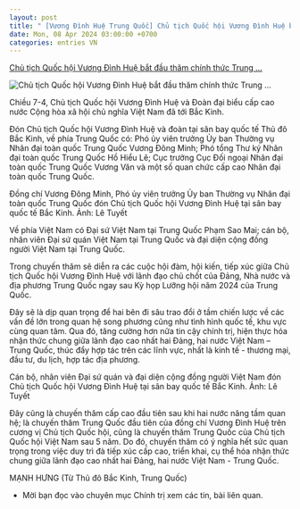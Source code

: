 ```yaml
---
layout: post
title: " [Vương Đình Huệ Trung Quốc] Chủ tịch Quốc hội Vương Đình Huệ bắt đầu thăm chính thức Trung ..."
date: Mon, 08 Apr 2024 03:00:00 +0700
categories: entries VN
---
```

[Chủ tịch Quốc hội Vương Đình Huệ bắt đầu thăm chính thức Trung ...](https://www.qdnd.vn/chinh-tri/tin-tuc/chu-tich-quoc-hoi-vuong-dinh-hue-den-bac-kinh-bat-dau-tham-chinh-thuc-nuoc-cong-hoa-nhan-dan-trung-hoa-771737)

![Chủ tịch Quốc hội Vương Đình Huệ bắt đầu thăm chính thức Trung ...](https://file3.qdnd.vn/data/images/0/2024/04/07/upload_2058/26.jpg?w=400)

Chiều 7-4, Chủ tịch Quốc hội Vương Đình Huệ và Đoàn đại biểu cấp cao nước Cộng hòa xã hội chủ nghĩa Việt Nam đã tới Bắc Kinh.

Đón Chủ tịch Quốc hội Vương Đình Huệ và đoàn tại sân bay quốc tế Thủ đô Bắc Kinh, về phía Trung Quốc có: Phó ủy viên trưởng Ủy ban Thường vụ Nhân đại toàn quốc Trung Quốc Vương Đông Minh; Phó tổng Thư ký Nhân đại toàn quốc Trung Quốc Hồ Hiểu Lê; Cục trưởng Cục Đối ngoại Nhân đại toàn quốc Trung Quốc Vương Văn và một số quan chức cấp cao Nhân đại toàn quốc Trung Quốc.

Đồng chí Vương Đông Minh, Phó ủy viên trưởng Ủy ban Thường vụ Nhân đại toàn quốc Trung Quốc đón Chủ tịch Quốc hội Vương Đình Huệ tại sân bay quốc tế Bắc Kinh. Ảnh: Lê Tuyết

Về phía Việt Nam có Đại sứ Việt Nam tại Trung Quốc Phạm Sao Mai; cán bộ, nhân viên Đại sứ quán Việt Nam tại Trung Quốc và đại diện cộng đồng người Việt Nam tại Trung Quốc.

Trong chuyến thăm sẽ diễn ra các cuộc hội đàm, hội kiến, tiếp xúc giữa Chủ tịch Quốc hội Vương Đình Huệ với lãnh đạo chủ chốt của Đảng, Nhà nước và địa phương Trung Quốc ngay sau Kỳ họp Lưỡng hội năm 2024 của Trung Quốc.

Đây sẽ là dịp quan trọng để hai bên đi sâu trao đổi ở tầm chiến lược về các vấn đề lớn trong quan hệ song phương cũng như tình hình quốc tế, khu vực cùng quan tâm. Qua đó, tăng cường hơn nữa tin cậy chính trị, hiện thực hóa nhận thức chung giữa lãnh đạo cao nhất hai Đảng, hai nước Việt Nam – Trung Quốc, thúc đẩy hợp tác trên các lĩnh vực, nhất là kinh tế - thương mại, đầu tư, du lịch, hợp tác địa phương.

Cán bộ, nhân viên Đại sứ quán và đại diện cộng đồng người Việt Nam đón Chủ tịch Quốc hội Vương Đình Huệ tại sân bay quốc tế Bắc Kinh. Ảnh: Lê Tuyết

Đây cũng là chuyến thăm cấp cao đầu tiên sau khi hai nước nâng tầm quan hệ; là chuyến thăm Trung Quốc đầu tiên của đồng chí Vương Đình Huệ trên cương vị Chủ tịch Quốc hội, cũng là chuyến thăm Trung Quốc của Chủ tịch Quốc hội Việt Nam sau 5 năm. Do đó, chuyến thăm có ý nghĩa hết sức quan trọng trong việc duy trì đà tiếp xúc cấp cao, triển khai, cụ thể hóa nhận thức chung giữa lãnh đạo cao nhất hai Đảng, hai nước Việt Nam - Trung Quốc.

MẠNH HƯNG (Từ Thủ đô Bắc Kinh, Trung Quốc)

* Mời bạn đọc vào chuyên mục Chính trị xem các tin, bài liên quan.

